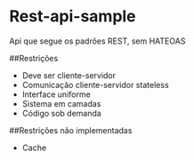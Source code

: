 # Rest-api-sample
Api que segue os padrões REST, sem HATEOAS

##Restrições
* Deve ser cliente-servidor
* Comunicação cliente-servidor stateless
* Interface uniforme
* Sistema em camadas
* Código sob demanda

##Restrições não implementadas
* Cache
